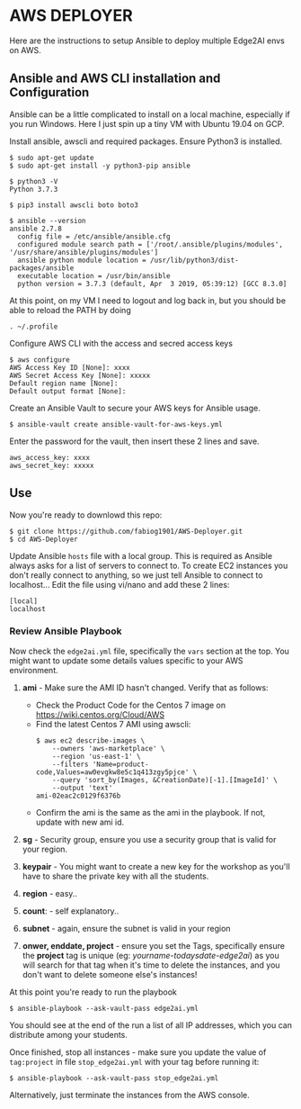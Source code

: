 # AWS DEPLOYER

Here are the instructions to setup Ansible to deploy multiple Edge2AI envs on AWS. 

## Ansible and AWS CLI installation and Configuration 

Ansible can be a little complicated to install on a local machine, especially if you run Windows. Here I just spin up a tiny VM with Ubuntu 19.04 on GCP.

Install ansible, awscli and required packages. Ensure Python3 is installed.
```
$ sudo apt-get update
$ sudo apt-get install -y python3-pip ansible 

$ python3 -V
Python 3.7.3

$ pip3 install awscli boto boto3

$ ansible --version
ansible 2.7.8
  config file = /etc/ansible/ansible.cfg
  configured module search path = ['/root/.ansible/plugins/modules', '/usr/share/ansible/plugins/modules']
  ansible python module location = /usr/lib/python3/dist-packages/ansible
  executable location = /usr/bin/ansible
  python version = 3.7.3 (default, Apr  3 2019, 05:39:12) [GCC 8.3.0]
```

At this point, on my VM I need to logout and log back in, but you should be able to reload the PATH by doing
```
. ~/.profile
```

Configure AWS CLI with the access and secred access keys
```
$ aws configure
AWS Access Key ID [None]: xxxx
AWS Secret Access Key [None]: xxxxx
Default region name [None]: 
Default output format [None]: 
```

Create an Ansible Vault to secure your AWS keys for Ansible usage. 
```
$ ansible-vault create ansible-vault-for-aws-keys.yml
```

Enter the password for the vault, then insert these 2 lines and save.
```
aws_access_key: xxxx
aws_secret_key: xxxxx
```

## Use

Now you're ready to downlowd this repo:
```
$ git clone https://github.com/fabiog1901/AWS-Deployer.git
$ cd AWS-Deployer
```

Update Ansible `hosts` file with a local group. This is required as Ansible always asks for a list of servers to connect to. To create EC2 instances you don't really connect to anything, so we just tell Ansible to connect to localhost...
Edit the file using vi/nano and add these 2 lines:
```
[local]
localhost
```

### Review Ansible Playbook
Now check the `edge2ai.yml` file, specifically the `vars` section at the top. You might want to update some details values specific to your AWS environment.

1. **ami** - Make sure the AMI ID hasn't changed. Verify that as follows:
    - Check the Product Code for the Centos 7 image on https://wiki.centos.org/Cloud/AWS
    - Find the latest Centos 7 AMI using awscli:
      ```
      $ aws ec2 describe-images \
          --owners 'aws-marketplace' \
          --region 'us-east-1' \
          --filters 'Name=product-code,Values=aw0evgkw8e5c1q413zgy5pjce' \
          --query 'sort_by(Images, &CreationDate)[-1].[ImageId]' \
          --output 'text'
      ami-02eac2c0129f6376b
      ```
    - Confirm the ami is the same as the ami in the playbook. If not, update with new ami id.

2. **sg** - Security group, ensure you use a security group that is valid for your region.
3. **keypair** - You might want to create a new key for the workshop as you'll have to share the private key with all the students.
4. **region** - easy..
5. **count**: - self explanatory..
6.  **subnet** - again, ensure the subnet is valid in your region
7. **onwer, enddate, project** - ensure you set the Tags, specifically ensure the **project** tag is unique (eg: *yourname-todaysdate-edge2ai*) as you will search for that tag when it's time to delete the instances, and you don't want to delete someone else's instances!

At this point you're ready to run the playbook
```
$ ansible-playbook --ask-vault-pass edge2ai.yml
```

You should see at the end of the run a list of all IP addresses, which you can distribute among your students.


Once finished, stop all instances - make sure you update the value of `tag:project` in file `stop_edge2ai.yml` with your tag before running it:
```
$ ansible-playbook --ask-vault-pass stop_edge2ai.yml
```
Alternatively, just terminate the instances from the AWS console.


